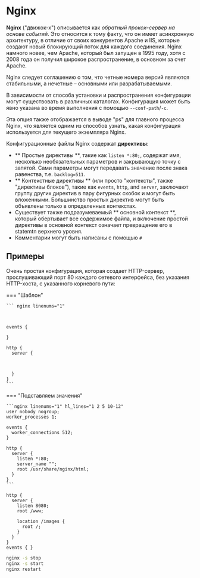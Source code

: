 # Nginx

**Nginx** ("движок-x") описывается как *обратный прокси-сервер на основе событий*.
Это относится к тому факту, что он имеет асинхронную архитектуру, в отличие от своих конкурентов Apache и IIS,
которые создают новый блокирующий поток для каждого соединения.
Nginx намного новее, чем Apache, который был запущен в 1995 году, хотя с 2008 года он получил широкое распространение,
в основном за счет Apache.

Nginx следует соглашению о том, что четные номера версий являются стабильными, а нечетные – основными или разрабатываемыми.

В зависимости от способа установки и распространения конфигурации могут существовать в различных каталогах.
Конфигурация может быть явно указана во время выполнения с помощью `--conf-path`/`-c`.

Эта опция также отображается в выводе "ps" для главного процесса Nginx, что является одним из способов узнать,
какая конфигурация используется для текущего экземпляра Nginx.

Конфигурационные файлы Nginx содержат **директивы**:

- ** Простые директивы **, такие как `listen *:80;`, содержат имя, несколько необязательных параметров
и закрывающую точку с запятой.
  Сами параметры могут передавать значение после знака равенства, т.е. `backlog=511`.
- ** Контекстные директивы ** (или просто "контексты", также "директивы блоков"), такие как `events`, `http`, and `server`, заключают группу других директив в пару фигурных скобок и могут быть вложенными.
  Большинство простых директив могут быть объявлены только в определенных контекстах.
- Существует также подразумеваемый ** основной контекст **, который обертывает все содержимое файла,
и включение простой директивы в основной контекст означает превращение его в statemtn верхнего уровня.
- Комментарии могут быть написаны с помощью `#`

## Примеры

Очень простая конфигурация, которая создает HTTP-сервер, прослушивающий порт 80 каждого сетевого
интерфейса, без указания HTTP-хоста, с указанного корневого пути:

=== "Шаблон"

    ``` nginx linenums="1"
     
       
      
    events {

    }

    http {
      server {



      }
    }
    ```

=== "Подставляем значения"

    ```nginx linenums="1" hl_lines="1 2 5 10-12"
    user nobody nogroup;
    worker_processes 1;

    events {
      worker_connections 512;
    }

    http {
      server {
        listen *:80;
        server_name "";
        root /usr/share/nginx/html;
      }
    }
    ```


``` nginx
http {
  server {
    listen 8080;
    root /www;
    
    location /images {
      root /;
    }
  }
}
events { }
```

```sh
nginx -s stop
nginx -s start
nginx restart
```

